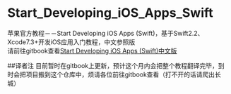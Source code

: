 # Start_Developing_iOS_Apps_Swift
苹果官方教程－－Start Developing iOS Apps (Swift)，基于Swift2.2、Xcode7.3+开发iOS应用入门教程，中文参照版  
请前往gitbook查看[Start Developing iOS Apps (Swift)中文版](https://calvin92.gitbooks.io/apple-ios-swift-start/content/)  

##译者注
目前暂时在gitbook上更新，预计这个月内会把整个教程翻译完毕，到时会把项目搬到这个仓库中，烦请各位前往gitbook查看（打不开的话请爬出长城）

